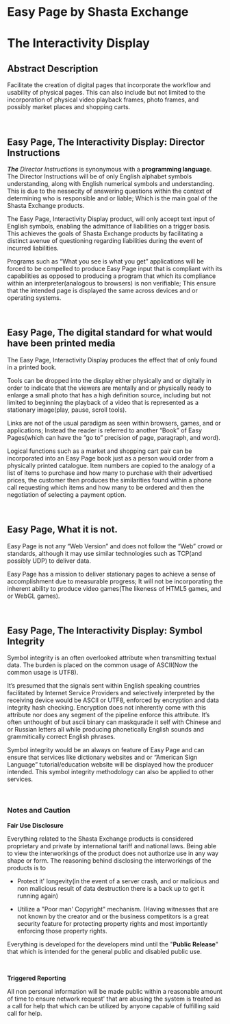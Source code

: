 # Easy Page by Shasta Exchange
# The Interactivity Display

## Abstract Description

Facilitate the creation of digital pages that incorporate the workflow and usability of physical pages. This can also include but not limited to the incorporation of physical video playback frames, photo frames, and possibly market places and shopping carts.

<br>

## Easy Page, The Interactivity Display: Director Instructions

***The*** *Director Instructions* is synonymous with a **programming language**. The Director Instructions will be of only English alphabet symbols understanding, along with English numerical symbols and understanding. This is due to the nessecity of answering questions within the context of determining who is responsible and or liable; Which is the main goal of the Shasta Exchange products.

The Easy Page, Interactivity Display product, will only accept text input of English symbols, enabling the admittance of liabilities on a trigger basis. This achieves the goals of Shasta Exchange products by facilitating a distinct avenue of questioning regarding liabilities during the event of incurred liabilities.

Programs such as “What you see is what you get” applications will be forced to be compelled to produce Easy Page input that is compliant with its capabilities as opposed to producing a program that which its compliance within an interpreter(analogous to browsers) is non verifiable; This ensure that the intended page is displayed the same across devices and or operating systems.

<br>

## Easy Page, The digital standard for what would have been printed media

The Easy Page, Interactivity Display produces the effect that of only found in a printed book.

Tools can be dropped into the display either physically and or digitally in order to indicate that the viewers are mentally and or physically ready to enlarge a small photo that has a high definition source, including but not limited to beginning the playback of a video that is represented as a stationary image(play, pause, scroll tools).

Links are not of the usual paradigm as seen within browsers, games, and or applications; Instead the reader is referred to another “Book” of Easy Pages(which can have the “go to” precision of page, paragraph, and word).

Logical functions such as a market and shopping cart pair can be incorporated into an Easy Page book just as a person would order from a physically printed catalogue. Item numbers are copied to the analogy of a list of items to purchase and how many to purchase with their advertised prices, the customer then produces the similarities found within a phone call requesting which items and how many to be ordered and then the negotiation of selecting a payment option.


<br>

## Easy Page, What it is not.

Easy Page is not any “Web Version” and does not follow the “Web” crowd or standards, although it may use similar technologies such as TCP(and possibly UDP) to deliver data.

Easy Page has a mission to deliver stationary pages to achieve a sense of accomplishment due to measurable progress; It will not be incorporating the inherent ability to produce video games(The likeness of HTML5 games, and or WebGL games).


<br>

## Easy Page, The Interactivity Display: Symbol Integrity

Symbol integrity is an often overlooked attribute when transmitting textual data. The burden is placed on the common usage of ASCII(Now the common usage is UTF8).

It’s presumed that the signals sent within English speaking countries facilitated by Internet Service Providers and selectively interpreted by the receiving device would be ASCII or UTF8, enforced by encryption and data integrity hash checking. Encryption does not inherently come with this attribute nor does any segment of the pipeline enforce this attribute. It’s often unthought of but ascii binary can maskqurade it self with Chinese and or Russian letters all while producing phonetically English sounds and grammitically correct English phrases.

Symbol integrity would be an always on feature of Easy Page and can ensure that services like dictionary websites and or “American Sign Language” tutorial/education website will be displayed how the producer intended. This symbol integrity methodology can also be applied to other services.

<br>

### Notes and Caution

**Fair Use Disclosure**

Everything related to the Shasta Exchange products is considered proprietary and private by international tariff and national laws.
Being able to view the interworkings of the product does not authorize use in any way shape or form. The reasoning behind disclosing the interworkings of the products is to 
- Protect it' longevity(in the event of a server crash, and or malicious and non malicious result of data destruction there is a back up to get it running again)

- Utilize a "Poor man' Copyright" mechanism. (Having witnesses that are not known by the creator and or the business competitors is a great security feature for protecting property rights and most importantly enforcing those property rights.

Everything is developed for the developers mind until the "**Public Release**" that which is intended for the general public and disabled public use.

<br>

**Triggered Reporting**

All non personal information will be made public within a reasonable amount of time to ensure network request' that are abusing the system is treated as a call for help that which can be utilized by anyone capable of fulfilling said call for help.



